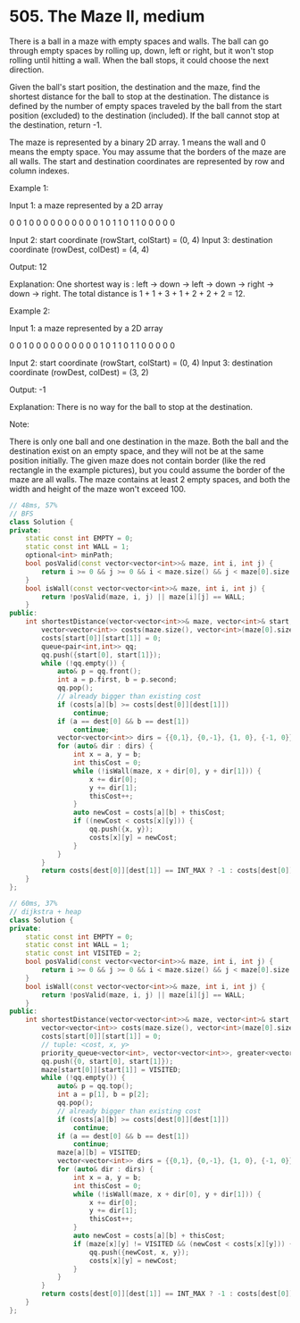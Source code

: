 # 505. The Maze II, medium
There is a ball in a maze with empty spaces and walls. The ball can go through empty spaces by rolling up, down, left or right, but it won't stop rolling until hitting a wall. When the ball stops, it could choose the next direction.

Given the ball's start position, the destination and the maze, find the shortest distance for the ball to stop at the destination. The distance is defined by the number of empty spaces traveled by the ball from the start position (excluded) to the destination (included). If the ball cannot stop at the destination, return -1.

The maze is represented by a binary 2D array. 1 means the wall and 0 means the empty space. You may assume that the borders of the maze are all walls. The start and destination coordinates are represented by row and column indexes.

Example 1:

Input 1: a maze represented by a 2D array

0 0 1 0 0
0 0 0 0 0
0 0 0 1 0
1 1 0 1 1
0 0 0 0 0

Input 2: start coordinate (rowStart, colStart) = (0, 4)
Input 3: destination coordinate (rowDest, colDest) = (4, 4)

Output: 12

Explanation: One shortest way is : left -> down -> left -> down -> right -> down -> right.
             The total distance is 1 + 1 + 3 + 1 + 2 + 2 + 2 = 12.

Example 2:

Input 1: a maze represented by a 2D array

0 0 1 0 0
0 0 0 0 0
0 0 0 1 0
1 1 0 1 1
0 0 0 0 0

Input 2: start coordinate (rowStart, colStart) = (0, 4)
Input 3: destination coordinate (rowDest, colDest) = (3, 2)

Output: -1

Explanation: There is no way for the ball to stop at the destination.

Note:

There is only one ball and one destination in the maze.
Both the ball and the destination exist on an empty space, and they will not be at the same position initially.
The given maze does not contain border (like the red rectangle in the example pictures), but you could assume the border of the maze are all walls.
The maze contains at least 2 empty spaces, and both the width and height of the maze won't exceed 100.

```c++
// 48ms, 57%
// BFS
class Solution {
private:
    static const int EMPTY = 0;
    static const int WALL = 1;
    optional<int> minPath;
    bool posValid(const vector<vector<int>>& maze, int i, int j) {
        return i >= 0 && j >= 0 && i < maze.size() && j < maze[0].size();
    }
    bool isWall(const vector<vector<int>>& maze, int i, int j) {
        return !posValid(maze, i, j) || maze[i][j] == WALL;
    }
public:
    int shortestDistance(vector<vector<int>>& maze, vector<int>& start, vector<int>& dest) {
        vector<vector<int>> costs(maze.size(), vector<int>(maze[0].size(), INT_MAX));
        costs[start[0]][start[1]] = 0;
        queue<pair<int,int>> qq;
        qq.push({start[0], start[1]});
        while (!qq.empty()) {
            auto& p = qq.front();
            int a = p.first, b = p.second;
            qq.pop();
            // already bigger than existing cost
            if (costs[a][b] >= costs[dest[0]][dest[1]])
                continue;
            if (a == dest[0] && b == dest[1])
                continue;
            vector<vector<int>> dirs = {{0,1}, {0,-1}, {1, 0}, {-1, 0}};
            for (auto& dir : dirs) {
                int x = a, y = b;
                int thisCost = 0;
                while (!isWall(maze, x + dir[0], y + dir[1])) {
                    x += dir[0];
                    y += dir[1];
                    thisCost++;
                }
                auto newCost = costs[a][b] + thisCost;
                if ((newCost < costs[x][y])) {
                    qq.push({x, y});
                    costs[x][y] = newCost;
                }
            }
        }
        return costs[dest[0]][dest[1]] == INT_MAX ? -1 : costs[dest[0]][dest[1]];
    }
};

// 60ms, 37%
// dijkstra + heap
class Solution {
private:
    static const int EMPTY = 0;
    static const int WALL = 1;
    static const int VISITED = 2;
    bool posValid(const vector<vector<int>>& maze, int i, int j) {
        return i >= 0 && j >= 0 && i < maze.size() && j < maze[0].size();
    }
    bool isWall(const vector<vector<int>>& maze, int i, int j) {
        return !posValid(maze, i, j) || maze[i][j] == WALL;
    }
public:
    int shortestDistance(vector<vector<int>>& maze, vector<int>& start, vector<int>& dest) {
        vector<vector<int>> costs(maze.size(), vector<int>(maze[0].size(), INT_MAX));
        costs[start[0]][start[1]] = 0;
        // tuple: <cost, x, y>
        priority_queue<vector<int>, vector<vector<int>>, greater<vector<int>>> qq;
        qq.push({0, start[0], start[1]});
        maze[start[0]][start[1]] = VISITED;
        while (!qq.empty()) {
            auto& p = qq.top();
            int a = p[1], b = p[2];
            qq.pop();
            // already bigger than existing cost
            if (costs[a][b] >= costs[dest[0]][dest[1]])
                continue;
            if (a == dest[0] && b == dest[1])
                continue;
            maze[a][b] = VISITED;
            vector<vector<int>> dirs = {{0,1}, {0,-1}, {1, 0}, {-1, 0}};
            for (auto& dir : dirs) {
                int x = a, y = b;
                int thisCost = 0;
                while (!isWall(maze, x + dir[0], y + dir[1])) {
                    x += dir[0];
                    y += dir[1];
                    thisCost++;
                }
                auto newCost = costs[a][b] + thisCost;
                if (maze[x][y] != VISITED && (newCost < costs[x][y])) {
                    qq.push({newCost, x, y});
                    costs[x][y] = newCost;
                }
            }
        }
        return costs[dest[0]][dest[1]] == INT_MAX ? -1 : costs[dest[0]][dest[1]];
    }
};
```